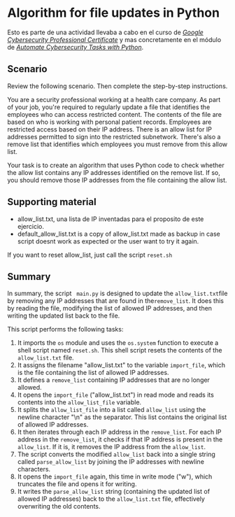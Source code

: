 # Algorithm for file updates in Python

Esto es parte de una actividad llevaba a cabo en el curso de [_Google Cybersecurity Professional Certificate_](https://www.coursera.org/professional-certificates/google-cybersecurity) y mas concretamente en el módulo de [_Automate Cybersecurity Tasks with Python_](https://www.coursera.org/learn/automate-cybersecurity-tasks-with-python?specialization=google-cybersecurity).

## Scenario

Review the following scenario. Then complete the step-by-step instructions.

You are a security professional working at a health care company. As part of your job, you're required to regularly update a file that identifies the employees who can access restricted content. The contents of the file are based on who is working with personal patient records. Employees are restricted access based on their IP address. There is an allow list for IP addresses permitted to sign into the restricted subnetwork. There's also a remove list that identifies which employees you must remove from this allow list.

Your task is to create an algorithm that uses Python code to check whether the allow list contains any IP addresses identified on the remove list. If so, you should remove those IP addresses from the file containing the allow list.

## Supporting material

- allow_list.txt, una lista de IP inventadas para el proposito de este ejercicio.
- default_allow_list.txt is a copy of allow_list.txt made as backup in case script doesnt work as expected or the user want to try it again.

If you want to reset allow_list, just call the script `reset.sh`

## Summary

In summary, the script ` main.py` is designed to update the `allow_list.txt`file by removing any IP addresses that are found in the`remove_list`. It does this by reading the file, modifying the list of allowed IP addresses, and then writing the updated list back to the file.

This script performs the following tasks:

1. It imports the `os` module and uses the `os.system` function to execute a shell script named `reset.sh`. This shell script resets the contents of the `allow_list.txt` file.
2. It assigns the filename "allow_list.txt" to the variable `import_file`, which is the file containing the list of allowed IP addresses.
3. It defines a `remove_list` containing IP addresses that are no longer allowed.
4. It opens the `import_file` ("allow_list.txt") in read mode and reads its contents into the `allow_list_file` variable.
5. It splits the `allow_list_file` into a list called `allow_list` using the newline character "\n" as the separator. This list contains the original list of allowed IP addresses.
6. It then iterates through each IP address in the `remove_list`. For each IP address in the `remove_list`, it checks if that IP address is present in the `allow_list`. If it is, it removes the IP address from the `allow_list`.
7. The script converts the modified `allow_list` back into a single string called `parse_allow_list` by joining the IP addresses with newline characters.
8. It opens the `import_file` again, this time in write mode ("w"), which truncates the file and opens it for writing.
9. It writes the `parse_allow_list` string (containing the updated list of allowed IP addresses) back to the `allow_list.txt` file, effectively overwriting the old contents.
